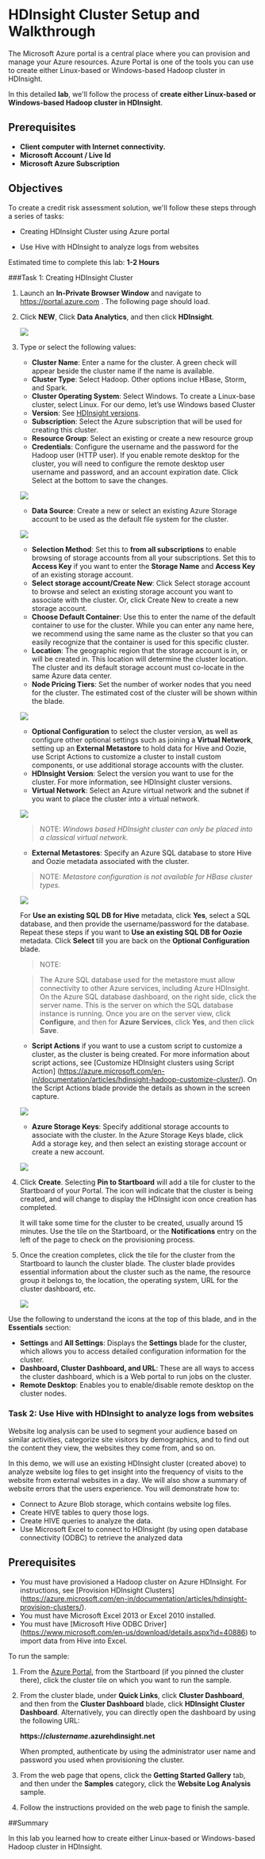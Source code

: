 HDInsight Cluster Setup and Walkthrough
===========================================

The Microsoft Azure portal is a central place where you can provision and manage your Azure resources. Azure Portal is one of the tools you can use to create either Linux-based or Windows-based Hadoop cluster in HDInsight.

In this detailed **lab**, we'll follow the process of **create either Linux-based or Windows-based Hadoop cluster in HDInsight**.

Prerequisites
---------------------------------------------------------------------------------------------------------------------------------------------------------------------------------------------------------

-   **Client computer with Internet connectivity.**
-   **Microsoft Account / Live Id**
-   **Microsoft Azure Subscription**

Objectives
----------

To create a credit risk
assessment solution, we'll follow these steps through a series of tasks:

-   Creating HDInsight Cluster using Azure portal

-   Use Hive with HDInsight to analyze logs from websites
<!-- -->

Estimated time to complete this lab: **1-2 Hours**

###Task 1: Creating HDInsight Cluster

1.  Launch an **In-Private Browser Window** and navigate to
    <https://portal.azure.com> . The following page should load.

2.  Click **NEW**, Click **Data Analytics**, and then click **HDInsight**.

    ![](media/hdinsight-cluster-setup/image1.png)

3.  Type or select the following values:

	-  **Cluster Name**: Enter a name for the cluster. A green check 
		will appear beside the cluster name if the name is available.
    -	**Cluster Type**: Select Hadoop. Other options inclue HBase, Storm, and Spark.
	-	**Cluster Operating System**: Select Windows. To create a Linux-base cluster, 
		select Linux. For our demo, let’s use Windows based Cluster 
	-	**Version**: See [HDInsight versions](https://azure.microsoft.com/en-in/documentation/articles/hdinsight-component-versioning/). 
	-	**Subscription**: Select the Azure subscription that will be used for creating this cluster.
	-	**Resource Group**: Select an existing or create a new resource group
    -	**Credentials**: Configure the username and the password for the Hadoop user (HTTP user). 
		If you enable remote desktop for the cluster, you will need to configure the remote desktop 
		user username and password, and an account expiration date. Click Select at the bottom to save the changes.
		
	![](media/hdinsight-cluster-setup/image2.png)

	-  **Data Source**: Create a new or select an existing Azure Storage account to be used 
		as the default file system for the cluster.

    ![](media/hdinsight-cluster-setup/image3.png)
	
	-  **Selection Method**: Set this to **from all subscriptions** to enable browsing 
		of storage accounts from all your subscriptions. Set this to **Access Key** if you 
		want to enter the **Storage Name** and **Access Key** of an existing storage account.
	-	**Select storage account/Create New**: Click Select storage account to browse and 
		select an existing storage account you want to associate with the cluster. Or, 
		click Create New to create a new storage account. 
	-	**Choose Default Container**: Use this to enter the name of the default container to use for the cluster. 
		While you can enter any name here, we recommend using the same name as the cluster so that you can easily 
		recognize that the container is used for this specific cluster.
	-	**Location**: The geographic region that the storage account is in, or will be created in. 
		This location will determine the cluster location. The cluster and its default storage account must 
		co-locate in the same Azure data center.
	-	**Node Pricing Tiers**: Set the number of worker nodes that you need for the cluster. 
		The estimated cost of the cluster will be shown within the blade.

	![](media/hdinsight-cluster-setup/image4.png)
	
	-	**Optional Configuration** to select the cluster version, as well as configure other optional 
		settings such as joining a **Virtual Network**, setting up an **External Metastore** to hold data for Hive and Oozie, 
		use Script Actions to customize a cluster to install custom components, or use additional storage accounts with the cluster.
	-	**HDInsight Version**: Select the version you want to use for the cluster. For more information, see HDInsight cluster versions.
	-	**Virtual Network**: Select an Azure virtual network and the subnet if you want to place the cluster into a virtual network.

	![](media/hdinsight-cluster-setup/image5.png)

	>  NOTE:
	>	*Windows based HDInsight cluster can only be placed into a classical virtual network.*

	-	**External Metastores**: Specify an Azure SQL database to store Hive and Oozie metadata associated with the cluster.

	>	NOTE:
	>	 *Metastore configuration is not available for HBase cluster types.*
	
	![](media/hdinsight-cluster-setup/image6.png)

	For **Use an existing SQL DB for Hive** metadata, click **Yes**, select a SQL database, and then provide the username/password for the database. 
	Repeat these steps if you want to **Use an existing SQL DB for Oozie** metadata. Click **Select** till you are back on the **Optional Configuration** blade.

	>	NOTE:

	>	The Azure SQL database used for the metastore must allow connectivity to other Azure services, 
	>	including Azure HDInsight. On the Azure SQL database dashboard, on the right side, click the server name. 
	>	This is the server on which the SQL database instance is running. Once you are on the server view,
	>	click **Configure**, and then for **Azure Services**, click **Yes**, and then click **Save**.	

	-	**Script Actions** if you want to use a custom script to customize a cluster, as the cluster is being created. 
		For more information about script actions, see [Customize HDInsight clusters using Script Action] (https://azure.microsoft.com/en-in/documentation/articles/hdinsight-hadoop-customize-cluster/). 
		On the Script Actions blade provide the details as shown in the screen capture.
	
	![](media/hdinsight-cluster-setup/image7.png)
	
	-	**Azure Storage Keys**: Specify additional storage accounts to associate with the cluster. 
		In the Azure Storage Keys blade, click Add a storage key, and then select an existing storage account or create a new account.
	
	![](media/hdinsight-cluster-setup/image8.png)
	
4.  Click **Create**. Selecting **Pin to Startboard** will add a tile for cluster to the Startboard of your Portal. The icon will indicate that the cluster is being created, and will change to display the HDInsight icon once creation has completed.

	It will take some time for the cluster to be created, usually around 15 minutes. Use the tile on the Startboard, or the **Notifications** entry on the left of the page to check on the provisioning process.

5.  Once the creation completes, click the tile for the cluster from the Startboard to launch the cluster blade. The cluster blade provides essential information about the cluster such as the name, the resource group it belongs to, the location, the operating system, URL for the cluster dashboard, etc.

	![](media/hdinsight-cluster-setup/image9.png)

Use the following to understand the icons at the top of this blade, and in the **Essentials** section:
-	**Settings** and **All Settings**: Displays the **Settings** blade for the cluster, 
	which allows you to access detailed configuration information for the cluster.
-	**Dashboard, Cluster Dashboard, and URL**: These are all ways to access the cluster dashboard, which is a Web portal to run jobs on the cluster.	
-	**Remote Desktop**: Enables you to enable/disable remote desktop on the cluster nodes.

### 

### Task 	2: Use Hive with HDInsight to analyze logs from websites

Website log analysis can be used to segment your audience based on similar activities, categorize site visitors by demographics, and to find out the content they view, the websites they come from, and so on.

In this demo, we will use an existing HDInsight cluster (created above) to analyze website log files to get insight into the frequency of visits to the website from external websites in a day. We will also show a summary of website errors that the users experience. You will demonstrate how to:
-	Connect to Azure Blob storage, which contains website log files.
-	Create HIVE tables to query those logs.
-	Create HIVE queries to analyze the data.
-	Use Microsoft Excel to connect to HDInsight (by using open database connectivity (ODBC) to retrieve the analyzed data

Prerequisites
---------------------------------------------------------------------------------------------------------------------------------------------------------------------------------------------------------

-   You must have provisioned a Hadoop cluster on Azure HDInsight. For instructions, see [Provision HDInsight Clusters] 
	(https://azure.microsoft.com/en-in/documentation/articles/hdinsight-provision-clusters/).
-	You must have Microsoft Excel 2013 or Excel 2010 installed.
-	You must have [Microsoft Hive ODBC Driver] (https://www.microsoft.com/en-us/download/details.aspx?id=40886) to import data from Hive into Excel.

To run the sample:

1.  From the [Azure Portal](https://portal.azure.com), from the Startboard (if you pinned the cluster there), 
	click the cluster tile on which you want to run the sample.
2.	From the cluster blade, under **Quick Links**, click **Cluster Dashboard**, 
	and then from the **Cluster Dashboard** blade, click **HDInsight Cluster Dashboard**. 
	Alternatively, you can directly open the dashboard by using the following URL:
	
	**https://_clustername_.azurehdinsight.net**
	
	When prompted, authenticate by using the administrator user name and password you used when provisioning the cluster.	
	
3.	From the web page that opens, click the **Getting Started Gallery** tab, 
	and then under the **Samples** category, click the **Website Log Analysis** sample.
4.	Follow the instructions provided on the web page to finish the sample.

##Summary

In this lab you learned how to create either Linux-based or Windows-based Hadoop cluster in HDInsight.


